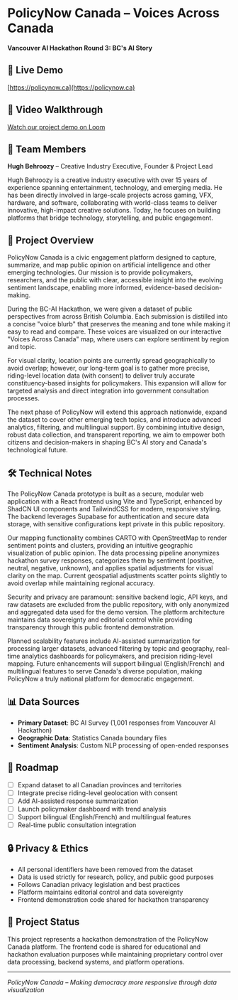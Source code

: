 # PolicyNow Canada – Voices Across Canada

**Vancouver AI Hackathon Round 3: BC's AI Story**

## 🚀 Live Demo
[https://policynow.ca](https://policynow.ca)

## 🎥 Video Walkthrough
[Watch our project demo on Loom](https://www.loom.com/share/fc94c8f186394242a6e75559118d97bb?sid=67620321-dd0f-41bd-81f2-131148ce53a8)

## 👥 Team Members

**Hugh Behroozy** – Creative Industry Executive, Founder & Project Lead

Hugh Behroozy is a creative industry executive with over 15 years of experience spanning entertainment, technology, and emerging media. He has been directly involved in large-scale projects across gaming, VFX, hardware, and software, collaborating with world-class teams to deliver innovative, high-impact creative solutions. Today, he focuses on building platforms that bridge technology, storytelling, and public engagement.

## 📖 Project Overview

PolicyNow Canada is a civic engagement platform designed to capture, summarize, and map public opinion on artificial intelligence and other emerging technologies. Our mission is to provide policymakers, researchers, and the public with clear, accessible insight into the evolving sentiment landscape, enabling more informed, evidence-based decision-making.

During the BC-AI Hackathon, we were given a dataset of public perspectives from across British Columbia. Each submission is distilled into a concise "voice blurb" that preserves the meaning and tone while making it easy to read and compare. These voices are visualized on our interactive "Voices Across Canada" map, where users can explore sentiment by region and topic.

For visual clarity, location points are currently spread geographically to avoid overlap; however, our long-term goal is to gather more precise, riding-level location data (with consent) to deliver truly accurate constituency-based insights for policymakers. This expansion will allow for targeted analysis and direct integration into government consultation processes.

The next phase of PolicyNow will extend this approach nationwide, expand the dataset to cover other emerging tech topics, and introduce advanced analytics, filtering, and multilingual support. By combining intuitive design, robust data collection, and transparent reporting, we aim to empower both citizens and decision-makers in shaping BC's AI story and Canada's technological future.

## 🛠️ Technical Notes

The PolicyNow Canada prototype is built as a secure, modular web application with a React frontend using Vite and TypeScript, enhanced by ShadCN UI components and TailwindCSS for modern, responsive styling. The backend leverages Supabase for authentication and secure data storage, with sensitive configurations kept private in this public repository.

Our mapping functionality combines CARTO with OpenStreetMap to render sentiment points and clusters, providing an intuitive geographic visualization of public opinion. The data processing pipeline anonymizes hackathon survey responses, categorizes them by sentiment (positive, neutral, negative, unknown), and applies spatial adjustments for visual clarity on the map. Current geospatial adjustments scatter points slightly to avoid overlap while maintaining regional accuracy.

Security and privacy are paramount: sensitive backend logic, API keys, and raw datasets are excluded from the public repository, with only anonymized and aggregated data used for the demo version. The platform architecture maintains data sovereignty and editorial control while providing transparency through this public frontend demonstration.

Planned scalability features include AI-assisted summarization for processing larger datasets, advanced filtering by topic and geography, real-time analytics dashboards for policymakers, and precision riding-level mapping. Future enhancements will support bilingual (English/French) and multilingual features to serve Canada's diverse population, making PolicyNow a truly national platform for democratic engagement.

## 📊 Data Sources
- **Primary Dataset**: BC AI Survey (1,001 responses from Vancouver AI Hackathon)
- **Geographic Data**: Statistics Canada boundary files
- **Sentiment Analysis**: Custom NLP processing of open-ended responses

## 🔮 Roadmap
- [ ] Expand dataset to all Canadian provinces and territories
- [ ] Integrate precise riding-level geolocation with consent
- [ ] Add AI-assisted response summarization
- [ ] Launch policymaker dashboard with trend analysis
- [ ] Support bilingual (English/French) and multilingual features
- [ ] Real-time public consultation integration

## 🔒 Privacy & Ethics
- All personal identifiers have been removed from the dataset
- Data is used strictly for research, policy, and public good purposes
- Follows Canadian privacy legislation and best practices
- Platform maintains editorial control and data sovereignty
- Frontend demonstration code shared for hackathon transparency

## 📜 Project Status
This project represents a hackathon demonstration of the PolicyNow Canada platform. The frontend code is shared for educational and hackathon evaluation purposes while maintaining proprietary control over data processing, backend systems, and platform operations.

---

*PolicyNow Canada – Making democracy more responsive through data visualization*
